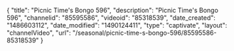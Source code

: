 {
    "title": "Picnic Time's Bongo 596",
    "description": "Picnic Time's Bongo 596",
    "channelid": "85595586",
    "videoid": "85318539",
    "date_created": "1486603112",
    "date_modified": "1490124411",
    "type": "captivate",
    "layout": "channelVideo",
    "url": "\/seasonal\/picnic-time-s-bongo-596\/85595586-85318539"
}